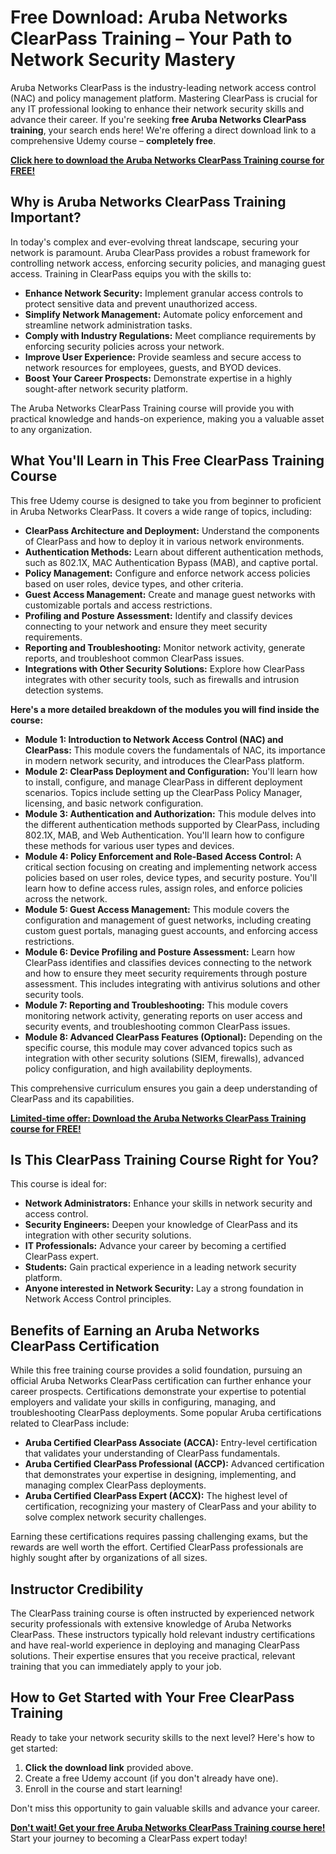 # Free Download: Aruba Networks ClearPass Training – Your Path to Network Security Mastery

Aruba Networks ClearPass is the industry-leading network access control (NAC) and policy management platform. Mastering ClearPass is crucial for any IT professional looking to enhance their network security skills and advance their career. If you're seeking **free Aruba Networks ClearPass training**, your search ends here! We're offering a direct download link to a comprehensive Udemy course – **completely free**.

[**Click here to download the Aruba Networks ClearPass Training course for FREE!**](https://udemywork.com/aruba-networks-clearpass-training)

## Why is Aruba Networks ClearPass Training Important?

In today's complex and ever-evolving threat landscape, securing your network is paramount. Aruba ClearPass provides a robust framework for controlling network access, enforcing security policies, and managing guest access. Training in ClearPass equips you with the skills to:

*   **Enhance Network Security:** Implement granular access controls to protect sensitive data and prevent unauthorized access.
*   **Simplify Network Management:** Automate policy enforcement and streamline network administration tasks.
*   **Comply with Industry Regulations:** Meet compliance requirements by enforcing security policies across your network.
*   **Improve User Experience:** Provide seamless and secure access to network resources for employees, guests, and BYOD devices.
*   **Boost Your Career Prospects:** Demonstrate expertise in a highly sought-after network security platform.

The Aruba Networks ClearPass Training course will provide you with practical knowledge and hands-on experience, making you a valuable asset to any organization.

## What You'll Learn in This Free ClearPass Training Course

This free Udemy course is designed to take you from beginner to proficient in Aruba Networks ClearPass. It covers a wide range of topics, including:

*   **ClearPass Architecture and Deployment:** Understand the components of ClearPass and how to deploy it in various network environments.
*   **Authentication Methods:** Learn about different authentication methods, such as 802.1X, MAC Authentication Bypass (MAB), and captive portal.
*   **Policy Management:** Configure and enforce network access policies based on user roles, device types, and other criteria.
*   **Guest Access Management:** Create and manage guest networks with customizable portals and access restrictions.
*   **Profiling and Posture Assessment:** Identify and classify devices connecting to your network and ensure they meet security requirements.
*   **Reporting and Troubleshooting:** Monitor network activity, generate reports, and troubleshoot common ClearPass issues.
*   **Integrations with Other Security Solutions:** Explore how ClearPass integrates with other security tools, such as firewalls and intrusion detection systems.

**Here's a more detailed breakdown of the modules you will find inside the course:**

*   **Module 1: Introduction to Network Access Control (NAC) and ClearPass:** This module covers the fundamentals of NAC, its importance in modern network security, and introduces the ClearPass platform.
*   **Module 2: ClearPass Deployment and Configuration:** You'll learn how to install, configure, and manage ClearPass in different deployment scenarios. Topics include setting up the ClearPass Policy Manager, licensing, and basic network configuration.
*   **Module 3: Authentication and Authorization:** This module delves into the different authentication methods supported by ClearPass, including 802.1X, MAB, and Web Authentication. You'll learn how to configure these methods for various user types and devices.
*   **Module 4: Policy Enforcement and Role-Based Access Control:** A critical section focusing on creating and implementing network access policies based on user roles, device types, and security posture. You'll learn how to define access rules, assign roles, and enforce policies across the network.
*   **Module 5: Guest Access Management:** This module covers the configuration and management of guest networks, including creating custom guest portals, managing guest accounts, and enforcing access restrictions.
*   **Module 6: Device Profiling and Posture Assessment:** Learn how ClearPass identifies and classifies devices connecting to the network and how to ensure they meet security requirements through posture assessment. This includes integrating with antivirus solutions and other security tools.
*   **Module 7: Reporting and Troubleshooting:** This module covers monitoring network activity, generating reports on user access and security events, and troubleshooting common ClearPass issues.
*   **Module 8: Advanced ClearPass Features (Optional):** Depending on the specific course, this module may cover advanced topics such as integration with other security solutions (SIEM, firewalls), advanced policy configuration, and high availability deployments.

This comprehensive curriculum ensures you gain a deep understanding of ClearPass and its capabilities.

[**Limited-time offer: Download the Aruba Networks ClearPass Training course for FREE!**](https://udemywork.com/aruba-networks-clearpass-training)

## Is This ClearPass Training Course Right for You?

This course is ideal for:

*   **Network Administrators:** Enhance your skills in network security and access control.
*   **Security Engineers:** Deepen your knowledge of ClearPass and its integration with other security solutions.
*   **IT Professionals:** Advance your career by becoming a certified ClearPass expert.
*   **Students:** Gain practical experience in a leading network security platform.
*   **Anyone interested in Network Security:** Lay a strong foundation in Network Access Control principles.

## Benefits of Earning an Aruba Networks ClearPass Certification

While this free training course provides a solid foundation, pursuing an official Aruba Networks ClearPass certification can further enhance your career prospects. Certifications demonstrate your expertise to potential employers and validate your skills in configuring, managing, and troubleshooting ClearPass deployments. Some popular Aruba certifications related to ClearPass include:

*   **Aruba Certified ClearPass Associate (ACCA):** Entry-level certification that validates your understanding of ClearPass fundamentals.
*   **Aruba Certified ClearPass Professional (ACCP):** Advanced certification that demonstrates your expertise in designing, implementing, and managing complex ClearPass deployments.
*   **Aruba Certified ClearPass Expert (ACCX):** The highest level of certification, recognizing your mastery of ClearPass and your ability to solve complex network security challenges.

Earning these certifications requires passing challenging exams, but the rewards are well worth the effort. Certified ClearPass professionals are highly sought after by organizations of all sizes.

## Instructor Credibility

The ClearPass training course is often instructed by experienced network security professionals with extensive knowledge of Aruba Networks ClearPass. These instructors typically hold relevant industry certifications and have real-world experience in deploying and managing ClearPass solutions. Their expertise ensures that you receive practical, relevant training that you can immediately apply to your job.

## How to Get Started with Your Free ClearPass Training

Ready to take your network security skills to the next level? Here's how to get started:

1.  **Click the download link** provided above.
2.  Create a free Udemy account (if you don't already have one).
3.  Enroll in the course and start learning!

Don't miss this opportunity to gain valuable skills and advance your career.

[**Don't wait! Get your free Aruba Networks ClearPass Training course here!**](https://udemywork.com/aruba-networks-clearpass-training) Start your journey to becoming a ClearPass expert today!
